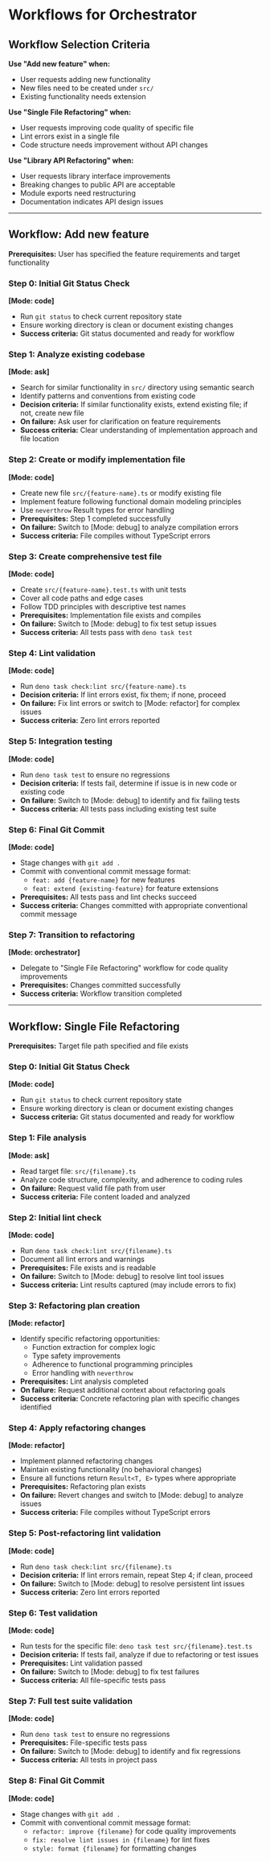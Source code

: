 # Workflows for Orchestrator

## Workflow Selection Criteria

**Use "Add new feature" when:**

- User requests adding new functionality
- New files need to be created under `src/`
- Existing functionality needs extension

**Use "Single File Refactoring" when:**

- User requests improving code quality of specific file
- Lint errors exist in a single file
- Code structure needs improvement without API changes

**Use "Library API Refactoring" when:**

- User requests library interface improvements
- Breaking changes to public API are acceptable
- Module exports need restructuring
- Documentation indicates API design issues

---

## Workflow: Add new feature

**Prerequisites:** User has specified the feature requirements and target functionality

### Step 0: Initial Git Status Check

**[Mode: code]**

- Run `git status` to check current repository state
- Ensure working directory is clean or document existing changes
- **Success criteria:** Git status documented and ready for workflow

### Step 1: Analyze existing codebase

**[Mode: ask]**

- Search for similar functionality in `src/` directory using semantic search
- Identify patterns and conventions from existing code
- **Decision criteria:** If similar functionality exists, extend existing file; if not, create new file
- **On failure:** Ask user for clarification on feature requirements
- **Success criteria:** Clear understanding of implementation approach and file location

### Step 2: Create or modify implementation file

**[Mode: code]**

- Create new file `src/{feature-name}.ts` or modify existing file
- Implement feature following functional domain modeling principles
- Use `neverthrow` Result types for error handling
- **Prerequisites:** Step 1 completed successfully
- **On failure:** Switch to [Mode: debug] to analyze compilation errors
- **Success criteria:** File compiles without TypeScript errors

### Step 3: Create comprehensive test file

**[Mode: code]**

- Create `src/{feature-name}.test.ts` with unit tests
- Cover all code paths and edge cases
- Follow TDD principles with descriptive test names
- **Prerequisites:** Implementation file exists and compiles
- **On failure:** Switch to [Mode: debug] to fix test setup issues
- **Success criteria:** All tests pass with `deno task test`

### Step 4: Lint validation

**[Mode: code]**

- Run `deno task check:lint src/{feature-name}.ts`
- **Decision criteria:** If lint errors exist, fix them; if none, proceed
- **On failure:** Fix lint errors or switch to [Mode: refactor] for complex issues
- **Success criteria:** Zero lint errors reported

### Step 5: Integration testing

**[Mode: code]**

- Run `deno task test` to ensure no regressions
- **Decision criteria:** If tests fail, determine if issue is in new code or existing code
- **On failure:** Switch to [Mode: debug] to identify and fix failing tests
- **Success criteria:** All tests pass including existing test suite

### Step 6: Final Git Commit

**[Mode: code]**

- Stage changes with `git add .`
- Commit with conventional commit message format:
  - `feat: add {feature-name}` for new features
  - `feat: extend {existing-feature}` for feature extensions
- **Prerequisites:** All tests pass and lint checks succeed
- **Success criteria:** Changes committed with appropriate conventional commit message

### Step 7: Transition to refactoring

**[Mode: orchestrator]**

- Delegate to "Single File Refactoring" workflow for code quality improvements
- **Prerequisites:** Changes committed successfully
- **Success criteria:** Workflow transition completed

---

## Workflow: Single File Refactoring

**Prerequisites:** Target file path specified and file exists

### Step 0: Initial Git Status Check

**[Mode: code]**

- Run `git status` to check current repository state
- Ensure working directory is clean or document existing changes
- **Success criteria:** Git status documented and ready for workflow

### Step 1: File analysis

**[Mode: ask]**

- Read target file: `src/{filename}.ts`
- Analyze code structure, complexity, and adherence to coding rules
- **On failure:** Request valid file path from user
- **Success criteria:** File content loaded and analyzed

### Step 2: Initial lint check

**[Mode: code]**

- Run `deno task check:lint src/{filename}.ts`
- Document all lint errors and warnings
- **Prerequisites:** File exists and is readable
- **On failure:** Switch to [Mode: debug] to resolve lint tool issues
- **Success criteria:** Lint results captured (may include errors to fix)

### Step 3: Refactoring plan creation

**[Mode: refactor]**

- Identify specific refactoring opportunities:
  - Function extraction for complex logic
  - Type safety improvements
  - Adherence to functional programming principles
  - Error handling with `neverthrow`
- **Prerequisites:** Lint analysis completed
- **On failure:** Request additional context about refactoring goals
- **Success criteria:** Concrete refactoring plan with specific changes identified

### Step 4: Apply refactoring changes

**[Mode: refactor]**

- Implement planned refactoring changes
- Maintain existing functionality (no behavioral changes)
- Ensure all functions return `Result<T, E>` types where appropriate
- **Prerequisites:** Refactoring plan exists
- **On failure:** Revert changes and switch to [Mode: debug] to analyze issues
- **Success criteria:** File compiles without TypeScript errors

### Step 5: Post-refactoring lint validation

**[Mode: code]**

- Run `deno task check:lint src/{filename}.ts`
- **Decision criteria:** If lint errors remain, repeat Step 4; if clean, proceed
- **On failure:** Switch to [Mode: debug] to resolve persistent lint issues
- **Success criteria:** Zero lint errors reported

### Step 6: Test validation

**[Mode: code]**

- Run tests for the specific file: `deno task test src/{filename}.test.ts`
- **Decision criteria:** If tests fail, analyze if due to refactoring or test issues
- **Prerequisites:** Lint validation passed
- **On failure:** Switch to [Mode: debug] to fix test failures
- **Success criteria:** All file-specific tests pass

### Step 7: Full test suite validation

**[Mode: code]**

- Run `deno task test` to ensure no regressions
- **Prerequisites:** File-specific tests pass
- **On failure:** Switch to [Mode: debug] to identify and fix regressions
- **Success criteria:** All tests in project pass

### Step 8: Final Git Commit

**[Mode: code]**

- Stage changes with `git add .`
- Commit with conventional commit message format:
  - `refactor: improve {filename}` for code quality improvements
  - `fix: resolve lint issues in {filename}` for lint fixes
  - `style: format {filename}` for formatting changes
